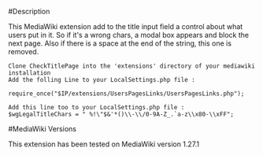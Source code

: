 #Description

This MediaWiki extension add to the title input field a control about what users put in it. So if it's a wrong chars, a modal box appears and block the next page. Also if there is a space at the end of the string, this one is removed.   

	Clone CheckTitlePage into the 'extensions' directory of your mediawiki installation
	Add the folling Line to your LocalSettings.php file :

    require_once("$IP/extensions/UsersPagesLinks/UsersPagesLinks.php");

	Add this line too to your LocalSettings.php file : 
    $wgLegalTitleChars = " %!\"$&'*()\\-\\/0-9A-Z_.`a-z\\x80-\\xFF";
	

#MediaWiki Versions

This extension has been tested on MediaWiki version 1.27.1